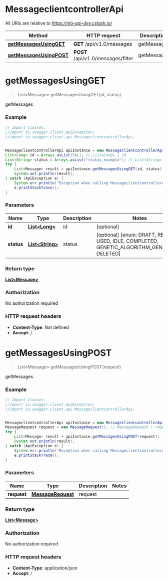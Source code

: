# MessageclientcontrollerApi

All URIs are relative to *https://nlg-api-dev.cslash.io/*

Method | HTTP request | Description
------------- | ------------- | -------------
[**getMessagesUsingGET**](MessageclientcontrollerApi.md#getMessagesUsingGET) | **GET** /api/v1.0/messages | getMessages
[**getMessagesUsingPOST**](MessageclientcontrollerApi.md#getMessagesUsingPOST) | **POST** /api/v1.0/messages/filter | getMessages


<a name="getMessagesUsingGET"></a>
# **getMessagesUsingGET**
> List&lt;Message&gt; getMessagesUsingGET(id, status)

getMessages

### Example
```java
// Import classes:
//import io.swagger.client.ApiException;
//import io.swagger.client.api.MessageclientcontrollerApi;


MessageclientcontrollerApi apiInstance = new MessageclientcontrollerApi();
List<Long> id = Arrays.asList(56L); // List<Long> | id
List<String> status = Arrays.asList("status_example"); // List<String> | status
try {
    List<Message> result = apiInstance.getMessagesUsingGET(id, status);
    System.out.println(result);
} catch (ApiException e) {
    System.err.println("Exception when calling MessageclientcontrollerApi#getMessagesUsingGET");
    e.printStackTrace();
}
```

### Parameters

Name | Type | Description  | Notes
------------- | ------------- | ------------- | -------------
 **id** | [**List&lt;Long&gt;**](Long.md)| id | [optional]
 **status** | [**List&lt;String&gt;**](String.md)| status | [optional] [enum: DRAFT, READY, USED, IDLE, COMPLETED, GENETIC_ALGORITHM_GENERATED, DELETED]

### Return type

[**List&lt;Message&gt;**](Message.md)

### Authorization

No authorization required

### HTTP request headers

 - **Content-Type**: Not defined
 - **Accept**: *_/_*

<a name="getMessagesUsingPOST"></a>
# **getMessagesUsingPOST**
> List&lt;Message&gt; getMessagesUsingPOST(request)

getMessages

### Example
```java
// Import classes:
//import io.swagger.client.ApiException;
//import io.swagger.client.api.MessageclientcontrollerApi;


MessageclientcontrollerApi apiInstance = new MessageclientcontrollerApi();
MessageRequest request = new MessageRequest(); // MessageRequest | request
try {
    List<Message> result = apiInstance.getMessagesUsingPOST(request);
    System.out.println(result);
} catch (ApiException e) {
    System.err.println("Exception when calling MessageclientcontrollerApi#getMessagesUsingPOST");
    e.printStackTrace();
}
```

### Parameters

Name | Type | Description  | Notes
------------- | ------------- | ------------- | -------------
 **request** | [**MessageRequest**](MessageRequest.md)| request |

### Return type

[**List&lt;Message&gt;**](Message.md)

### Authorization

No authorization required

### HTTP request headers

 - **Content-Type**: application/json
 - **Accept**: *_/_*

